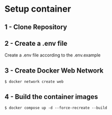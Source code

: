 # Setup container

## 1 - Clone Repository

## 2 - Create a .env file
Create a .env file according to the .env.example

## 3 - Create Docker Web Network
`$ docker network create web`

## 4 - Build the container images
```
$ docker compose up -d --force-recreate --build
```